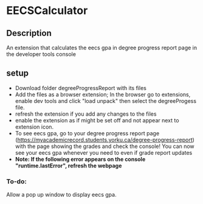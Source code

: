 # EECSCalculator

## Description
An extension that calculates the eecs gpa in degree progress report page in the developer tools console


## setup
- Download folder degreeProgressReport with its files
- Add the files as a browser extension; In the browser go to extensions, enable dev tools and click "load unpack" then select the degreeProgess file.
- refresh the extension if you add any changes to the files
- enable the extension as if might be set off and not appear next to extension icon.
- To see eecs gpa, go to your degree progress report page (https://myacademicrecord.students.yorku.ca/degree-progress-report) with  the page showing the grades and  check the console! You can now see your eecs gpa whenever you need to even if grade report    updates
-  **Note: If the following error appears on the console "runtime.lastError", refresh the webpage**

### To-do:
Allow a pop up window to display eecs gpa.

